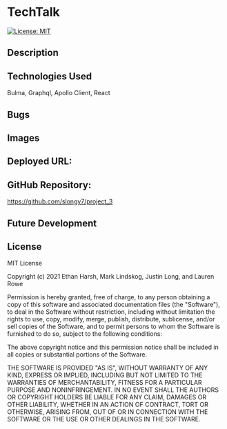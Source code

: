 
# TechTalk
[![License: MIT](https://img.shields.io/badge/License-MIT-yellow.svg)](https://opensource.org/licenses/MIT)


## Description

## Technologies Used
Bulma, Graphql, Apollo Client, React

## Bugs

## Images

## Deployed URL:

## GitHub Repository:
https://github.com/slongy7/project_3

## Future Development

## License
MIT License

Copyright (c) 2021 Ethan Harsh, Mark Lindskog, Justin Long, and Lauren Rowe

Permission is hereby granted, free of charge, to any person obtaining a copy of this software and associated documentation files (the "Software"), to deal in the Software without restriction, including without limitation the rights to use, copy, modify, merge, publish, distribute, sublicense, and/or sell copies of the Software, and to permit persons to whom the Software is furnished to do so, subject to the following conditions:

The above copyright notice and this permission notice shall be included in all copies or substantial portions of the Software.

THE SOFTWARE IS PROVIDED "AS IS", WITHOUT WARRANTY OF ANY KIND, EXPRESS OR IMPLIED, INCLUDING BUT NOT LIMITED TO THE WARRANTIES OF MERCHANTABILITY, FITNESS FOR A PARTICULAR PURPOSE AND NONINFRINGEMENT. IN NO EVENT SHALL THE AUTHORS OR COPYRIGHT HOLDERS BE LIABLE FOR ANY CLAIM, DAMAGES OR OTHER LIABILITY, WHETHER IN AN ACTION OF CONTRACT, TORT OR OTHERWISE, ARISING FROM, OUT OF OR IN CONNECTION WITH THE SOFTWARE OR THE USE OR OTHER DEALINGS IN THE SOFTWARE.

